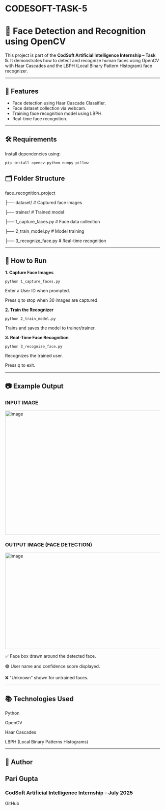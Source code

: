 # CODESOFT-TASK-5

# 🤖 Face Detection and Recognition using OpenCV

This project is part of the **CodSoft Artificial Intelligence Internship – Task 5**. It demonstrates how to detect and recognize human faces using OpenCV with Haar Cascades and the LBPH (Local Binary Pattern Histogram) face recognizer.

---

## 📌 Features

- Face detection using Haar Cascade Classifier.
- Face dataset collection via webcam.
- Training face recognition model using LBPH.
- Real-time face recognition.

---

## 🛠️ Requirements

Install dependencies using:

```
pip install opencv-python numpy pillow
```

## **🗂 Folder Structure**

face_recognition_project

├── dataset/                     # Captured face images

├── trainer/                     # Trained model

├── 1_capture_faces.py           # Face data collection

├── 2_train_model.py             # Model training

├── 3_recognize_face.py          # Real-time recognition

---

## 🧪 How to Run

**1. Capture Face Images**

```
python 1_capture_faces.py
```
Enter a User ID when prompted.

Press q to stop when 30 images are captured.


**2. Train the Recognizer**

```
python 2_train_model.py
```
Trains and saves the model to trainer/trainer.


**3. Real-Time Face Recognition**

```
python 3_recognize_face.py
```

Recognizes the trained user.

Press q to exit.

---

## 📷 Example Output

### INPUT IMAGE

<img width="683" height="402" alt="image" src="https://github.com/user-attachments/assets/c3d87217-cd54-499d-85fb-45c59baaed09" />

### OUTPUT IMAGE (FACE DETECTION)

<img width="678" height="313" alt="image" src="https://github.com/user-attachments/assets/25704e44-338d-4784-a765-e00b5eb7d5bb" />


✅ Face box drawn around the detected face.

🟢 User name and confidence score displayed.

❌ "Unknown" shown for untrained faces.

---

## 📚 Technologies Used

Python

OpenCV

Haar Cascades

LBPH (Local Binary Patterns Histograms)

---

## 🙌 Author

## Pari Gupta
### CodSoft Artificial Intelligence Internship – July 2025
GitHub
